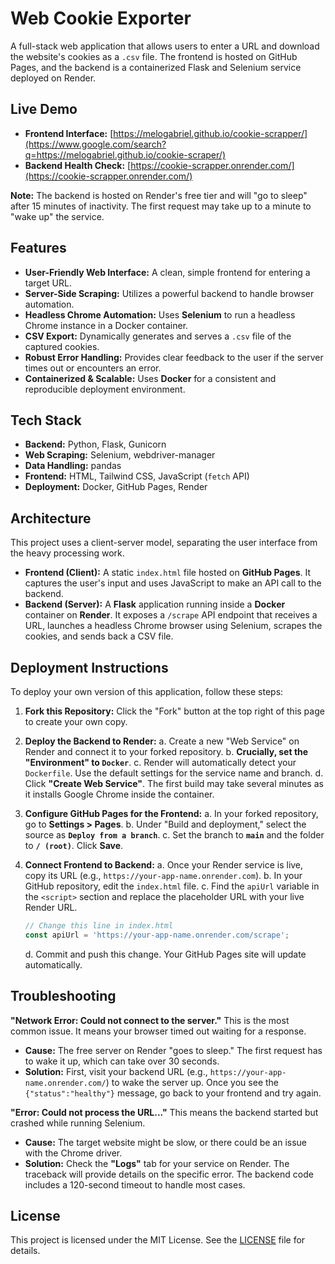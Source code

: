 # Web Cookie Exporter

A full-stack web application that allows users to enter a URL and download the website's cookies as a `.csv` file. The frontend is hosted on GitHub Pages, and the backend is a containerized Flask and Selenium service deployed on Render.

## Live Demo

  * **Frontend Interface:** [https://melogabriel.github.io/cookie-scrapper/](https://www.google.com/search?q=https://melogabriel.github.io/cookie-scraper/)
  * **Backend Health Check:** [https://cookie-scrapper.onrender.com/](https://cookie-scrapper.onrender.com/)

**Note:** The backend is hosted on Render's free tier and will "go to sleep" after 15 minutes of inactivity. The first request may take up to a minute to "wake up" the service.

## Features

  * **User-Friendly Web Interface:** A clean, simple frontend for entering a target URL.
  * **Server-Side Scraping:** Utilizes a powerful backend to handle browser automation.
  * **Headless Chrome Automation:** Uses **Selenium** to run a headless Chrome instance in a Docker container.
  * **CSV Export:** Dynamically generates and serves a `.csv` file of the captured cookies.
  * **Robust Error Handling:** Provides clear feedback to the user if the server times out or encounters an error.
  * **Containerized & Scalable:** Uses **Docker** for a consistent and reproducible deployment environment.

## Tech Stack

  * **Backend:** Python, Flask, Gunicorn
  * **Web Scraping:** Selenium, webdriver-manager
  * **Data Handling:** pandas
  * **Frontend:** HTML, Tailwind CSS, JavaScript (`fetch` API)
  * **Deployment:** Docker, GitHub Pages, Render

## Architecture

This project uses a client-server model, separating the user interface from the heavy processing work.

  * **Frontend (Client):** A static `index.html` file hosted on **GitHub Pages**. It captures the user's input and uses JavaScript to make an API call to the backend.
  * **Backend (Server):** A **Flask** application running inside a **Docker** container on **Render**. It exposes a `/scrape` API endpoint that receives a URL, launches a headless Chrome browser using Selenium, scrapes the cookies, and sends back a CSV file.

## Deployment Instructions

To deploy your own version of this application, follow these steps:

1.  **Fork this Repository:**
    Click the "Fork" button at the top right of this page to create your own copy.

2.  **Deploy the Backend to Render:**
    a. Create a new "Web Service" on Render and connect it to your forked repository.
    b. **Crucially, set the "Environment" to `Docker`**.
    c. Render will automatically detect your `Dockerfile`. Use the default settings for the service name and branch.
    d. Click **"Create Web Service"**. The first build may take several minutes as it installs Google Chrome inside the container.

3.  **Configure GitHub Pages for the Frontend:**
    a. In your forked repository, go to **Settings \> Pages**.
    b. Under "Build and deployment," select the source as **`Deploy from a branch`**.
    c. Set the branch to **`main`** and the folder to **`/ (root)`**. Click **Save**.

4.  **Connect Frontend to Backend:**
    a. Once your Render service is live, copy its URL (e.g., `https://your-app-name.onrender.com`).
    b. In your GitHub repository, edit the `index.html` file.
    c. Find the `apiUrl` variable in the `<script>` section and replace the placeholder URL with your live Render URL.

    ```javascript
    // Change this line in index.html
    const apiUrl = 'https://your-app-name.onrender.com/scrape';
    ```

    d. Commit and push this change. Your GitHub Pages site will update automatically.

## Troubleshooting

**"Network Error: Could not connect to the server."**
This is the most common issue. It means your browser timed out waiting for a response.

  * **Cause:** The free server on Render "goes to sleep." The first request has to wake it up, which can take over 30 seconds.
  * **Solution:** First, visit your backend URL (e.g., `https://your-app-name.onrender.com/`) to wake the server up. Once you see the `{"status":"healthy"}` message, go back to your frontend and try again.

**"Error: Could not process the URL..."**
This means the backend started but crashed while running Selenium.

  * **Cause:** The target website might be slow, or there could be an issue with the Chrome driver.
  * **Solution:** Check the **"Logs"** tab for your service on Render. The traceback will provide details on the specific error. The backend code includes a 120-second timeout to handle most cases.

## License

This project is licensed under the MIT License. See the [LICENSE](https://www.google.com/search?q=LICENSE) file for details.
